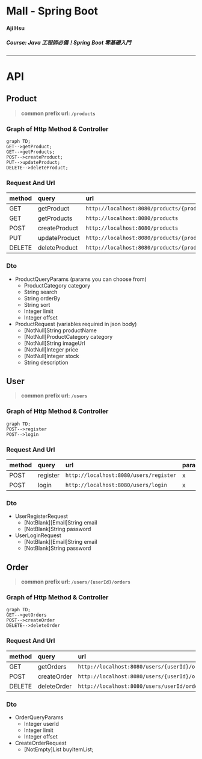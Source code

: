 # Mall - Spring Boot

#### Aji Hsu

##### Course: Java 工程師必備！Spring Boot 零基礎入門

---

# API

## Product

>**common prefix url: `/products`**

### Graph of Http Method & Controller

```mermaid
graph TD;
GET-->getProduct;
GET-->getProducts;
POST-->createProduct;
PUT-->updateProduct;
DELETE-->deleteProduct;
```

### Request And Url

| method | query         | url                                          | parameters         | request Body   |
| ------ |:------------- |:-------------------------------------------- |:------------------ |:-------------- |
| GET    | getProduct    | `http://localhost:8080/products/{productId}` | ProductQueryParams | x              |
| GET    | getProducts   | `http://localhost:8080/products`             | x                  | x              |
| POST   | createProduct | `http://localhost:8080/products`             | x                  | ProductRequest |
| PUT    | updateProduct | `http://localhost:8080/products/{productId}` | x                  | ProductRequest |
| DELETE | deleteProduct | `http://localhost:8080/products/{productId}` | x                  | x              |

### Dto
* ProductQueryParams (params you can choose from)
    * ProductCategory category
    * String search
    * String orderBy
    * String sort
    * Integer limit
    * Integer offset
* ProductRequest (variables required in json body)
    * \[NotNull\]String productName
    * \[NotNull\]ProductCategory category
    * \[NotNull\]String imageUrl
    * \[NotNull\]Integer price
    * \[NotNull\]Integer stock
    * String description

## User

>**common prefix url: `/users`**

### Graph of Http Method & Controller

```mermaid
graph TD;
POST-->register
POST-->login
```

### Request And Url

| method | query    | url                                    | parameters | request Body        |
| ------ |:-------- |:-------------------------------------- |:---------- |:------------------- |
| POST   | register | `http://localhost:8080/users/register` | x          | UserRegisterRequest |
| POST   | login    | `http://localhost:8080/users/login`    | x          | UserLoginRequest    |

### Dto

* UserRegisterRequest
    * \[NotBlank\]\[Email\]String email
    * \[NotBlank\]String password
* UserLoginRequest
    * \[NotBlank\]\[Email\]String email
    * \[NotBlank\]String password


## Order

>**common prefix url: `/users/{userId}/orders`**

### Graph of Http Method & Controller

```mermaid
graph TD;
GET-->getOrders
POST-->createOrder
DELETE-->deleteOrder
```

### Request And Url



| method | query       | url                                                 | parameters       | request Body       |
| ------ |:----------- |:--------------------------------------------------- |:---------------- |:------------------ |
| GET    | getOrders   | `http://localhost:8080/users/{userId}/orders`       | OrderQueryParams | x                  |
| POST   | createOrder | `http://localhost:8080/users/{userId}/orders`       | x                | CreateOrderRequest |
| DELETE | deleteOrder | `http://localhost:8080/users/userId/orders/orderId` | x                | x                  |

### Dto

* OrderQueryParams
    * Integer userId
    * Integer limit
    * Integer offset
* CreateOrderRequest
    * \[NotEmpty\]List<BuyItem> buyItemList;